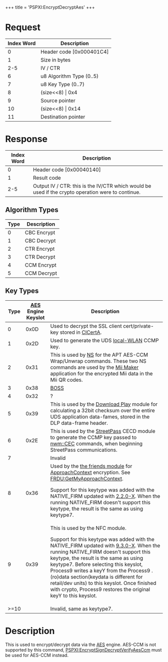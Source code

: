 +++
title = 'PSPXI:EncryptDecryptAes'
+++

# Request

| Index Word | Description                |
|------------|----------------------------|
| 0          | Header code \[0x000401C4\] |
| 1          | Size in bytes              |
| 2-5        | IV / CTR                   |
| 6          | u8 Algorithm Type (0..5)   |
| 7          | u8 Key Type (0..7)         |
| 8          | (size\<\<8) \| 0x4         |
| 9          | Source pointer             |
| 10         | (size\<\<8) \| 0x14        |
| 11         | Destination pointer        |

# Response

| Index Word | Description                                                                                       |
|------------|---------------------------------------------------------------------------------------------------|
| 0          | Header code \[0x00040140\]                                                                        |
| 1          | Result code                                                                                       |
| 2-5        | Output IV / CTR: this is the IV/CTR which would be used if the crypto operation were to continue. |

## Algorithm Types

| Type | Description |
|------|-------------|
| 0    | CBC Encrypt |
| 1    | CBC Decrypt |
| 2    | CTR Encrypt |
| 3    | CTR Decrypt |
| 4    | CCM Encrypt |
| 5    | CCM Decrypt |

## Key Types

<table>
<thead>
<tr class="header">
<th>Type</th>
<th><a {{% href "../AES" %}} title="wikilink">AES</a> Engine Keyslot</th>
<th>Description</th>
</tr>
</thead>
<tbody>
<tr class="odd">
<td>0</td>
<td>0x0D</td>
<td>Used to decrypt the SSL client cert/private-key stored in <a {{% href "../ClCertA" %}} title="wikilink">ClCertA</a>.</td>
</tr>
<tr class="even">
<td>1</td>
<td>0x2D</td>
<td>Used to generate the UDS <a {{% href "../NWM_Services" %}} title="wikilink">local-WLAN</a> CCMP key.</td>
</tr>
<tr class="odd">
<td>2</td>
<td>0x31</td>
<td>This is used by <a {{% href "../NS" %}} title="wikilink">NS</a> for the APT AES-CCM Wrap/Unwrap commands. These two NS commands are used by the <a {{% href "Mii_Maker" "broken" %}} title="wikilink">Mii Maker</a> application for the encrypted Mii data in the Mii QR codes.</td>
</tr>
<tr class="even">
<td>3</td>
<td>0x38</td>
<td><a {{% href "../SpotPass" %}} title="wikilink">BOSS</a></td>
</tr>
<tr class="odd">
<td>4</td>
<td>0x32</td>
<td>?</td>
</tr>
<tr class="even">
<td>5</td>
<td>0x39</td>
<td>This is used by the <a {{% href "../Download_Play" %}} title="wikilink">Download Play</a> module for calculating a 32bit checksum over the entire UDS application data-fames, stored in the DLP data-frame header.</td>
</tr>
<tr class="odd">
<td>6</td>
<td>0x2E</td>
<td>This is used by the <a {{% href "../StreetPass" %}} title="wikilink">StreetPass</a> CECD module to generate the CCMP key passed to <a {{% href "NWM_Services" "broken" %}} title="wikilink">nwm::CEC</a> commands, when beginning StreetPass communications.</td>
</tr>
<tr class="even">
<td>7</td>
<td></td>
<td>Invalid</td>
</tr>
<tr class="odd">
<td>8</td>
<td>0x36</td>
<td>Used by the <a {{% href "../Friend_Services" %}} title="wikilink">the friends module</a> for <a {{% href "Friend_Services#approach_contexts" "broken" %}} title="wikilink">ApproachContext</a> encryption. See <a {{% href "FRDU:GetMyApproachContext" "broken" %}} title="wikilink">FRDU:GetMyApproachContext</a>.</p>
<p>Support for this keytype was added with the NATIVE_FIRM updated with <a {{% href "../2.2.0-X" %}} title="wikilink">2.2.0-X</a>. When the running NATIVE_FIRM doesn't support this keytype, the result is the same as using keytype7.</td>
</tr>
<tr class="even">
<td>9</td>
<td>0x39</td>
<td>This is used by the NFC module.</p>
<p>Support for this keytype was added with the NATIVE_FIRM updated with <a {{% href "../9.3.0-21" %}} title="wikilink">9.3.0-X</a>. When the running NATIVE_FIRM doesn't support this keytype, the result is the same as using keytype7. Before selecting this keyslot, Process9 writes a keyY from the Process9 .(ro)data section(keydata is different for retail/dev units) to this keyslot. Once finished with crypto, Process9 restores the original keyY to this keyslot.</td>
</tr>
<tr class="odd">
<td>&gt;=10</td>
<td></td>
<td>Invalid, same as keytype7.</td>
</tr>
</tbody>
</table>

# Description

This is used to encrypt/decrypt data via the [AES](AES "wikilink") engine. AES-CCM is not supported by this command, [PSPXI:EncryptSignDecryptVerifyAesCcm](PSPXI:EncryptSignDecryptVerifyAesCcm "wikilink") must be used for AES-CCM instead.
